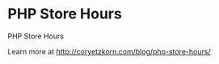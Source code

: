 PHP Store Hours
===============

PHP Store Hours

Learn more at http://coryetzkorn.com/blog/php-store-hours/
